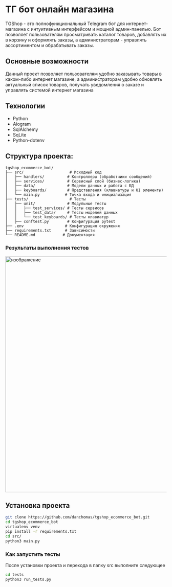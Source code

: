# ТГ бот онлайн магазина
TGShop - это полнофункциональный Telegram бот для интернет-магазина с интуитивным интерфейсом и мощной админ-панелью. Бот позволяет пользователям просматривать каталог товаров, добавлять их в корзину и оформлять заказы, а администраторам - управлять ассортиментом и обрабатывать заказы. 

## Основные возможности 

Данный проект позволяет пользователям удобно заказывать товары в каком-либо интернет магазине, а администраторам удобно обновлять актуальный список товаров, получать уведомления о заказе и управлять системой интернет магазина
     

## Технологии 

- Python
- Aiogram
- SqlAlchemy
- SqLite
- Python-dotenv

## Структура проекта: 
```
tgshop_ecommerce_bot/
├── src/                    # Исходный код
│   ├── handlers/          # Контроллеры (обработчики сообщений)
│   ├── services/          # Сервисный слой (бизнес-логика)
│   ├── data/              # Модели данных и работа с БД
│   ├── keyboards/         # Представления (клавиатуры и UI элементы)
│   └── main.py           # Точка входа и инициализация
├── tests/                  # Тесты
│   ├── unit/              # Модульные тесты
│   │   ├── test_services/ # Тесты сервисов
│   │   ├── test_data/     # Тесты моделей данных
│   │   └── test_keyboards/ # Тесты клавиатур
│   ├── conftest.py        # Конфигурация pytest
├── .env                  # Конфигурация окружения
├── requirements.txt      # Зависимости
└── README.md            # Документация
```

### Результаты выполнения тестов

<img width="1280" height="738" alt="изображение" src="https://github.com/user-attachments/assets/7e48e025-491a-499d-9d89-bfedd44a557c" />

     
## Установка проекта

```bash
git clone https://github.com/danchomas/tgshop_ecommerce_bot.git
cd tgshop_ecommerce_bot
virtualenv venv
pip install -r requirements.txt
cd src/
python3 main.py
```

### Как запустить тесты

После установки проекта и перехода в папку src выполните следующее

```bash
cd tests
python3 run_tests.py
```
